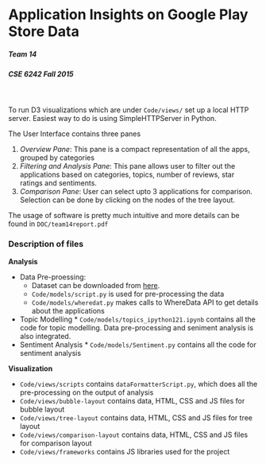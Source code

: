 # Application Insights on Google Play Store Data
##### Team 14
##### CSE 6242 Fall 2015
&nbsp;

To run D3 visualizations which are under `Code/views/` set up a local HTTP server. Easiest way to do is using SimpleHTTPServer in Python. 


The User Interface contains three panes


1. *Overview Pane*: This pane is a compact representation of all the apps, grouped by categories
2. *Filtering and Analysis Pane*: This pane allows user to filter out the applications based on  categories, topics, number of reviews, star ratings and sentiments.
3. *Comparison Pane*: User can select upto 3 applications for comparison. Selection can be done by clicking on the nodes of the tree layout.


The usage of software is pretty much intuitive and more details can be found in `DOC/team14report.pdf`

### Description of files


**Analysis**

* Data Pre-proessing:
     * Dataset can be downloaded from [here](https://www.dropbox.com/s/06j71c9e4tw02h8/reviews-saarland.tar.gz?dl=0).
     * `Code/models/script.py` is used for pre-processing the data
     * `Code/models/wheredat.py` makes calls to WhereData API to get details about the applications
* Topic Modelling
      * `Code/models/topics_ipython121.ipynb` contains all the code for topic modelling. Data pre-processing and seniment analysis is also integrated.
* Sentiment Analysis
      * `Code/models/Sentiment.py` contains all the code for sentiment analysis

**Visualization**

* `Code/views/scripts` contains `dataFormatterScript.py`, which does all the pre-processing on the output of analysis 
* `Code/views/bubble-layout` contains data, HTML, CSS and JS files for bubble layout
* `Code/views/tree-layout` contains data, HTML, CSS and JS files for tree layout
* `Code/views/comparison-layout` contains data, HTML, CSS and JS files for comparison layout
* `Code/views/frameworks` contains JS libraries used for the project
